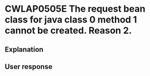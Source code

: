 # CWLAP0505E The request bean class for java class 0 method 1 cannot be created. Reason 2.

## Explanation

## User response